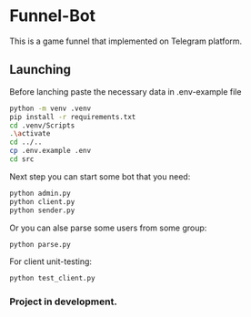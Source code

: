 # Funnel-Bot
This is a game funnel that implemented on Telegram platform.

## Launching
Before lanching paste the necessary data in .env-example file
```bash
python -m venv .venv
pip install -r requirements.txt
cd .venv/Scripts
.\activate
cd ../..
cp .env.example .env
cd src
```
Next step you can start some bot that you need:
```bash
python admin.py
python client.py
python sender.py
```
Or you can alse parse some users from some group:
```bash
python parse.py
```
For client unit-testing:
```bash
python test_client.py
```

### Project in development.
